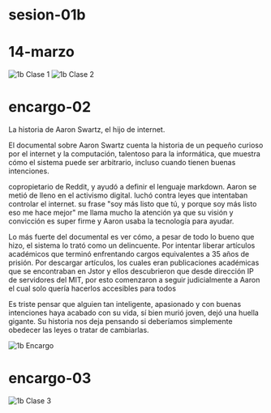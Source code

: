 # sesion-01b
# 14-marzo
![1b Clase 1](https://github.com/user-attachments/assets/53a98d8a-a441-42ed-af3a-a78145b72917)
![1b Clase 2](https://github.com/user-attachments/assets/8decf447-c401-4956-ab1d-f18e26c796b3)

# encargo-02

La historia de Aaron Swartz, el hijo de internet.

El documental sobre Aaron Swartz cuenta la historia de un pequeño curioso por el internet y la computación, talentoso para la informática, que muestra cómo el sistema puede ser arbitrario, incluso cuando tienen buenas intenciones.

copropietario de Reddit, y ayudó a definir el lenguaje markdown. Aaron se metió de lleno en el activismo digital. luchó contra leyes que intentaban controlar el internet. su frase "soy más listo que tú, y porque soy más listo eso me hace mejor" me llama mucho la atención ya que su visión y convicción es super firme y Aaron usaba la tecnología para ayudar.

Lo más fuerte del documental es ver cómo, a pesar de todo lo bueno que hizo, el sistema lo trató como un delincuente. Por intentar liberar artículos académicos que terminó enfrentando cargos equivalentes a 35 años de prisión. Por descargar artículos, los cuales eran publicaciones académicas que se encontraban en Jstor y ellos descubrieron que desde dirección IP de servidores del MIT, por esto comenzaron a seguir judicialmente a Aaron el cual solo quería hacerlos accesibles para todos

Es triste pensar que alguien tan inteligente, apasionado y con buenas intenciones haya acabado con su vida, sí bien murió joven, dejó una huella gigante. Su historia nos deja pensando si deberíamos simplemente obedecer las leyes o tratar de cambiarlas.

![1b Encargo](https://github.com/user-attachments/assets/a041a8da-21f4-4068-8d1e-c776fe92b4e7)

# encargo-03
![1b Clase 3](https://github.com/user-attachments/assets/eb6be92b-bc01-4643-9e94-76e767fbc5ae)
